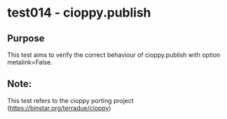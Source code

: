 # test014 - cioppy.publish

## Purpose

This test aims to verify the correct behaviour of cioppy.publish with option metalink=False.


## Note:

This test refers to the cioppy porting project (https://binstar.org/terradue/cioppy)